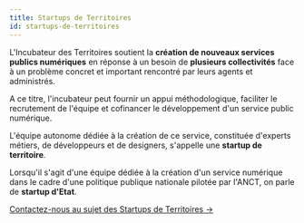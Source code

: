 ```yaml
---
title: Startups de Territoires
id: startups-de-territoires
---
```

L'Incubateur des Territoires soutient la **création de nouveaux services publics numériques** en réponse à un besoin de **plusieurs collectivités** face à un problème concret et important rencontré par leurs agents et administrés.

A ce titre, l'incubateur peut fournir un appui méthodologique, faciliter le recrutement de l'équipe et cofinancer le développement d'un service public numérique.

L'équipe autonome dédiée à la création de ce service, constituée d'experts métiers, de développeurs et de designers, s'appelle une **startup de territoire**.

Lorsqu'il s'agit d'une équipe dédiée à la création d'un service numérique dans le cadre d'une politique publique nationale pilotée par l'ANCT, on parle de **startup d'Etat**.

<a href="/contact-territoires/" class="cta">Contactez-nous au sujet des Startups de Territoires →</a>
